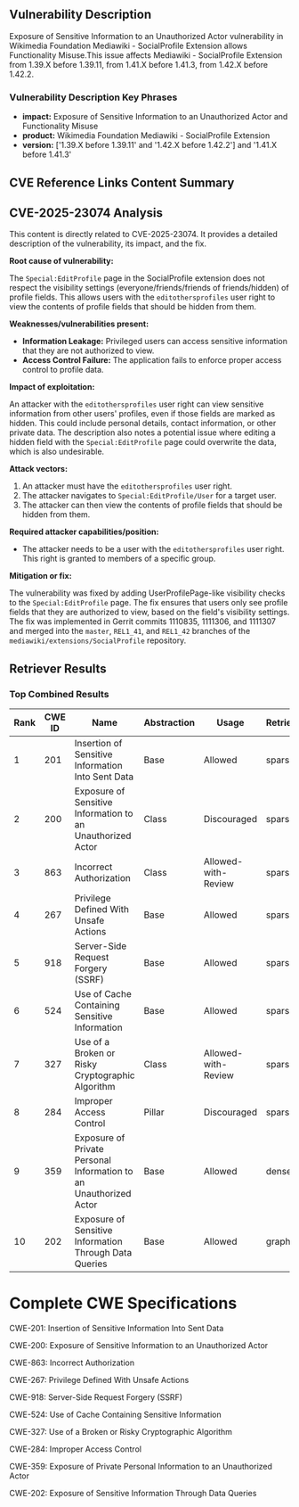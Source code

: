 ## Vulnerability Description
Exposure of Sensitive Information to an Unauthorized Actor vulnerability in Wikimedia Foundation Mediawiki - SocialProfile Extension allows Functionality Misuse.This issue affects Mediawiki - SocialProfile Extension from 1.39.X before 1.39.11, from 1.41.X before 1.41.3, from 1.42.X before 1.42.2.

### Vulnerability Description Key Phrases
- **impact:** Exposure of Sensitive Information to an Unauthorized Actor and Functionality Misuse
- **product:** Wikimedia Foundation Mediawiki - SocialProfile Extension
- **version:** ['1.39.X before 1.39.11' and '1.42.X before 1.42.2'] and '1.41.X before 1.41.3'

## CVE Reference Links Content Summary
## CVE-2025-23074 Analysis

This content is directly related to CVE-2025-23074. It provides a detailed description of the vulnerability, its impact, and the fix.

**Root cause of vulnerability:**

The `Special:EditProfile` page in the SocialProfile extension does not respect the visibility settings (everyone/friends/friends of friends/hidden) of profile fields. This allows users with the `editothersprofiles` user right to view the contents of profile fields that should be hidden from them.

**Weaknesses/vulnerabilities present:**

*   **Information Leakage:** Privileged users can access sensitive information that they are not authorized to view.
*   **Access Control Failure:** The application fails to enforce proper access control to profile data.

**Impact of exploitation:**

An attacker with the `editothersprofiles` user right can view sensitive information from other users' profiles, even if those fields are marked as hidden. This could include personal details, contact information, or other private data.  The description also notes a potential issue where editing a hidden field with the `Special:EditProfile` page could overwrite the data, which is also undesirable.

**Attack vectors:**

1.  An attacker must have the `editothersprofiles` user right.
2.  The attacker navigates to `Special:EditProfile/User` for a target user.
3.  The attacker can then view the contents of profile fields that should be hidden from them.

**Required attacker capabilities/position:**

*   The attacker needs to be a user with the `editothersprofiles` user right. This right is granted to members of a specific group.

**Mitigation or fix:**

The vulnerability was fixed by adding UserProfilePage-like visibility checks to the `Special:EditProfile` page.  The fix ensures that users only see profile fields that they are authorized to view, based on the field's visibility settings. The fix was implemented in Gerrit commits 1110835, 1111306, and 1111307 and merged into the `master`, `REL1_41`, and `REL1_42` branches of the `mediawiki/extensions/SocialProfile` repository.

## Retriever Results

### Top Combined Results

| Rank | CWE ID | Name | Abstraction | Usage  | Retrievers | Individual Scores |
|------|--------|------|-------------|-------|------------|-------------------|
| 1 | 201 | Insertion of Sensitive Information Into Sent Data | Base | Allowed | sparse | 0.080 |
| 2 | 200 | Exposure of Sensitive Information to an Unauthorized Actor | Class | Discouraged | sparse | 0.071 |
| 3 | 863 | Incorrect Authorization | Class | Allowed-with-Review | sparse | 0.066 |
| 4 | 267 | Privilege Defined With Unsafe Actions | Base | Allowed | sparse | 0.065 |
| 5 | 918 | Server-Side Request Forgery (SSRF) | Base | Allowed | sparse | 0.064 |
| 6 | 524 | Use of Cache Containing Sensitive Information | Base | Allowed | sparse | 0.064 |
| 7 | 327 | Use of a Broken or Risky Cryptographic Algorithm | Class | Allowed-with-Review | sparse | 0.062 |
| 8 | 284 | Improper Access Control | Pillar | Discouraged | sparse | 0.062 |
| 9 | 359 | Exposure of Private Personal Information to an Unauthorized Actor | Base | Allowed | dense | 0.585 |
| 10 | 202 | Exposure of Sensitive Information Through Data Queries | Base | Allowed | graph | 0.002 |



# Complete CWE Specifications

CWE-201: Insertion of Sensitive Information Into Sent Data

CWE-200: Exposure of Sensitive Information to an Unauthorized Actor

CWE-863: Incorrect Authorization

CWE-267: Privilege Defined With Unsafe Actions

CWE-918: Server-Side Request Forgery (SSRF)

CWE-524: Use of Cache Containing Sensitive Information

CWE-327: Use of a Broken or Risky Cryptographic Algorithm

CWE-284: Improper Access Control

CWE-359: Exposure of Private Personal Information to an Unauthorized Actor

CWE-202: Exposure of Sensitive Information Through Data Queries